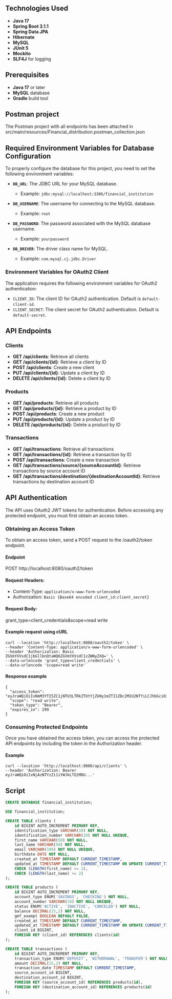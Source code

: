 ## Technologies Used

- **Java 17**
- **Spring Boot 3.1.1**
- **Spring Data JPA**
- **Hibernate**
- **MySQL**
- **JUnit 5**
- **Mockito**
- **SLF4J** for logging

## Prerequisites

- **Java 17** or later
- **MySQL** database
- **Gradle** build tool

## Postman project

The Postman project with all endpoints has been attached in src/main/resources/Financial_distribution.postman_collection.json

## Required Environment Variables for Database Configuration

To properly configure the database for this project, you need to set the following environment variables:

- **`DB_URL`**: The JDBC URL for your MySQL database.
    - Example: `jdbc:mysql://localhost:3306/financial_institution`

- **`DB_USERNAME`**: The username for connecting to the MySQL database.
    - Example: `root`

- **`DB_PASSWORD`**: The password associated with the MySQL database username.
    - Example: `yourpassword`

- **`DB_DRIVER`**: The driver class name for MySQL.
    - Example: `com.mysql.cj.jdbc.Driver`

### Environment Variables for OAuth2 Client

The application requires the following environment variables for OAuth2 authentication:

- `CLIENT_ID`: The client ID for OAuth2 authentication. Default is `default-client-id`.
- `CLIENT_SECRET`: The client secret for OAuth2 authentication. Default is `default-secret`.

## API Endpoints

### Clients

- **GET /api/clients**: Retrieve all clients
- **GET /api/clients/{id}**: Retrieve a client by ID
- **POST /api/clients**: Create a new client
- **PUT /api/clients/{id}**: Update a client by ID
- **DELETE /api/clients/{id}**: Delete a client by ID

### Products

- **GET /api/products**: Retrieve all products
- **GET /api/products/{id}**: Retrieve a product by ID
- **POST /api/products**: Create a new product
- **PUT /api/products/{id}**: Update a product by ID
- **DELETE /api/products/{id}**: Delete a product by ID

### Transactions

- **GET /api/transactions**: Retrieve all transactions
- **GET /api/transactions/{id}**: Retrieve a transaction by ID
- **POST /api/transactions**: Create a new transaction
- **GET /api/transactions/source/{sourceAccountId}**: Retrieve transactions by source account ID
- **GET /api/transactions/destination/{destinationAccountId}**: Retrieve transactions by destination account ID

## API Authentication

The API uses OAuth2 JWT tokens for authentication. Before accessing any protected endpoint, you must first obtain an access token.

### Obtaining an Access Token

To obtain an access token, send a POST request to the /oauth2/token endpoint.

#### Endpoint
POST http://localhost:8080/oauth2/token
#### Request Headers:
- Content-Type: `application/x-www-form-urlencoded`
- Authorization: `Basic {Base64 encoded client_id:client_secret}`

#### Request Body:
grant_type=client_credentials&scope=read write

#### Example request using cURL 

```
curl --location 'http://localhost:8080/oauth2/token' \
--header 'Content-Type: application/x-www-form-urlencoded' \
--header 'Authorization: Basic ZGVmYXVsdC1jbGllbnQtaWQ6ZGVmYXVsdC1zZWNyZXQ=' \
--data-urlencode 'grant_type=client_credentials' \
--data-urlencode 'scope=read write'
```

#### Response example
```
{
  "access_token": "eyJraWQiOiIxNmM3YTI5ZC1jNTU3LTRkZTUtYjZkNy1mZTI1ZDc2M2U2NTYiLCJhbGciOiJSUzI1NiJ9...",
  "scope": "read write",
  "token_type": "Bearer",
  "expires_in": 299
}
```

### Consuming Protected Endpoints

Once you have obtained the access token, you can access the protected API endpoints by including the token in the Authorization header.

#### Example
```
curl --location 'http://localhost:8080/api/clients' \
--header 'Authorization: Bearer eyJraWQiOiIxNjAzNTYzZi1iYWJkLTQ1MDU...'
```

## Script

```sql
CREATE DATABASE financial_institution;

USE financial_institution;

CREATE TABLE clients (
    id BIGINT AUTO_INCREMENT PRIMARY KEY,
    identification_type VARCHAR(10) NOT NULL,
    identification_number VARCHAR(20) NOT NULL UNIQUE,
    first_name VARCHAR(50) NOT NULL,
    last_name VARCHAR(50) NOT NULL,
    email VARCHAR(100) NOT NULL UNIQUE,
    birthdate DATE NOT NULL,
    created_at TIMESTAMP DEFAULT CURRENT_TIMESTAMP,
    updated_at TIMESTAMP DEFAULT CURRENT_TIMESTAMP ON UPDATE CURRENT_TIMESTAMP,
    CHECK (LENGTH(first_name) >= 2),
    CHECK (LENGTH(last_name) >= 2)
);

CREATE TABLE products (
    id BIGINT AUTO_INCREMENT PRIMARY KEY,
    account_type ENUM('SAVINGS', 'CHECKING') NOT NULL,
    account_number VARCHAR(10) NOT NULL UNIQUE,
    status ENUM('ACTIVE', 'INACTIVE', 'CANCELED') NOT NULL,
    balance DECIMAL(15,2) NOT NULL,
    gmf_exempt BOOLEAN DEFAULT FALSE,
    created_at TIMESTAMP DEFAULT CURRENT_TIMESTAMP,
    updated_at TIMESTAMP DEFAULT CURRENT_TIMESTAMP ON UPDATE CURRENT_TIMESTAMP,
    client_id BIGINT,
    FOREIGN KEY (client_id) REFERENCES clients(id)
);

CREATE TABLE transactions (
    id BIGINT AUTO_INCREMENT PRIMARY KEY,
    transaction_type ENUM('DEPOSIT', 'WITHDRAWAL', 'TRANSFER') NOT NULL,
    amount DECIMAL(15,2) NOT NULL,
    transaction_date TIMESTAMP DEFAULT CURRENT_TIMESTAMP,
    source_account_id BIGINT,
    destination_account_id BIGINT,
    FOREIGN KEY (source_account_id) REFERENCES products(id),
    FOREIGN KEY (destination_account_id) REFERENCES products(id)
);